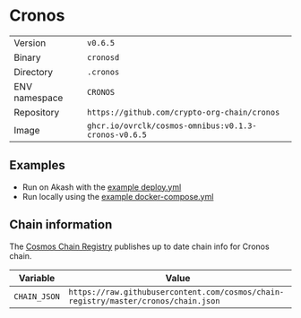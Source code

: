 # Cronos

| | |
|---|---|
|Version|`v0.6.5`|
|Binary|`cronosd`|
|Directory|`.cronos`|
|ENV namespace|`CRONOS`|
|Repository|`https://github.com/crypto-org-chain/cronos`|
|Image|`ghcr.io/ovrclk/cosmos-omnibus:v0.1.3-cronos-v0.6.5`|

## Examples

- Run on Akash with the [example deploy.yml](./deploy.yml)
- Run locally using the [example docker-compose.yml](./docker-compose.yml)

## Chain information

The [Cosmos Chain Registry](https://github.com/cosmos/chain-registry) publishes up to date chain info for Cronos chain.

|Variable|Value|
|---|---|
|`CHAIN_JSON`|`https://raw.githubusercontent.com/cosmos/chain-registry/master/cronos/chain.json`|